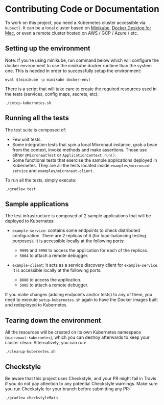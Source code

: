 # Contributing Code or Documentation

To work on this project, you need a Kubernetes cluster accessible via `kubectl`. It can be a local cluster based on
[Minikube](https://kubernetes.io/docs/setup/learning-environment/minikube/),
[Docker Desktop for Mac](https://hub.docker.com/editions/community/docker-ce-desktop-mac), or even a remote cluster hosted
on AWS / GCP / Azure / etc.

## Setting up the environment

Note: If you're using minikube, run command below which will configure the docker environment to use the minikube docker runtime
than the system one. This is needed in order to successfully setup the environment:
```shell script
eval $(minikube -p minikube docker-env)
```

There is a script that will take care to create the required resources used in the tests (services, config maps, secrets, 
etc):

```shell script
./setup-kubernetes.sh
```

## Running all the tests

The test suite is composed of:

* Few unit tests.
* Some integration tests that spin a local Micronaut instance, grab a bean from the context, invoke methods and make
  assertions. Those use either `@MicronautTest` or `ApplicationContext.run()`.
* Some functional tests that exercise the sample applications deployed in Kubernetes. They are all the tests located
  inside `examples/micronaut-service` and `examples/micronaut-client`.
  
To run all the tests, simply execute:

`./gradlew test`

## Sample applications

The test infrastructure is composed of 2 sample applications that will be deployed to Kubernetes:

* `example-service`: contains some endpoints to check distributed configuration. There are 2 replicas of it (for 
  load-balancing testing purposes). It is accessible locally at the following ports:
  * `9999` and `9998` to access the application for each of the replicas.
  * `5004` to attach a remote debugger.

* `example-client`: it acts as a service discovery client for `example-service`. It is accessible locally at the 
  following ports:
  * `8888` to access the application.
  * `5005` to attach a remote debugger.

If you make changes (adding endpoints and/or tests) to any of them, you need to execute `setup-kubernetes.sh` again to
have the Docker images built and redeployed to Kubernetes.  

## Tearing down the environment 

All the resources will be created on its own Kubernetes namespace (`micronaut-kubernetes`), which you can destroy 
afterwards to keep your cluster clean. Alternatively, you can run:

```shell script
./cleanup-kubernetes.sh
```

## Checkstyle

Be aware that this project uses Checkstyle, and your PR might fail in Travis if you do not pay attention to any potential
Checkstyle warnings. Make sure you run Checkstyle for your branch before submitting any PR:

```shell script
./gradlew checkstyleMain
```